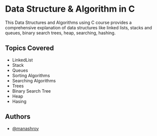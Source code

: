 
# Data Structure & Algorithm in C

This Data Structures and Algorithms using C course provides a comprehensive explanation of data structures like linked lists, stacks and queues, binary search trees, heap, searching, hashing. 


## Topics Covered

 - LinkedList
 - Stack
 - Queues
 - Sorting Algorithms
 - Searching Algorithms
 - Trees
 - Binary Search Tree
 - Heap
 - Hasing


## Authors

- [@manashroy](https://github.com/Man0sh-r0y)


